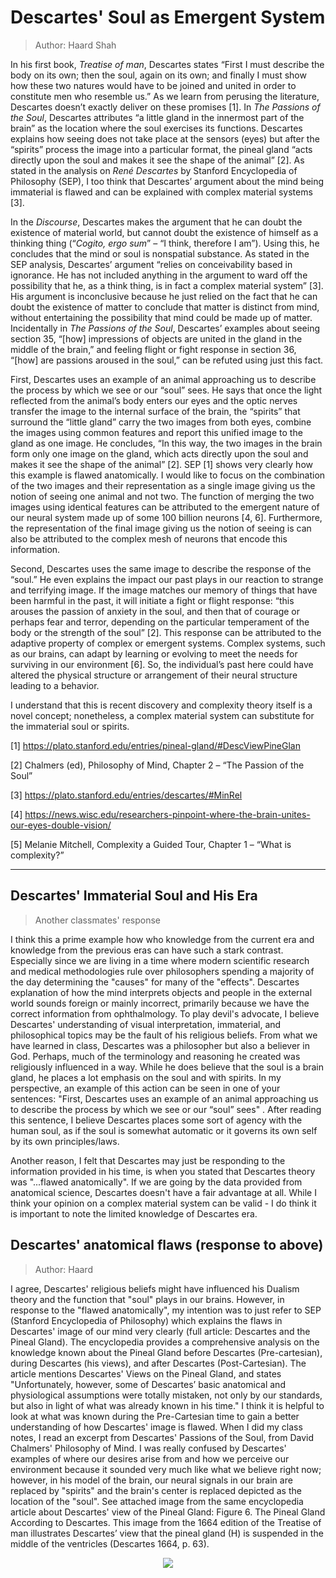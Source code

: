 # Descartes' Soul as Emergent System
> Author: Haard Shah

In his first book, *Treatise of man*, Descartes states “First I must describe the body on its own; then the soul, again on its own; and finally I must show how these two natures would have to be joined and united in order to constitute men who resemble us.” As we learn from perusing the literature, Descartes doesn’t exactly deliver on these promises [1]. In *The Passions of the Soul*, Descartes attributes “a little gland in the innermost part of the brain” as the location where the soul exercises its functions. Descartes explains how seeing does not take place at the sensors (eyes) but after the “spirits” process the image into a particular format, the pineal gland “acts directly upon the soul and makes it see the shape of the animal” [2]. As stated in the analysis on *René Descartes* by Stanford Encyclopedia of Philosophy (SEP), I too think that Descartes’ argument about the mind being immaterial is flawed and can be explained with complex material systems [3].

In the *Discourse*, Descartes makes the argument that he can doubt the existence of material world, but cannot doubt the existence of himself as a thinking thing (“*Cogito, ergo sum*” – “I think, therefore I am”). Using this, he concludes that the mind or soul is nonspatial substance. As stated in the SEP analysis, Descartes’ argument “relies on conceivability based in ignorance. He has not included anything in the argument to ward off the possibility that he, as a think thing, is in fact a complex material system” [3]. His argument is inconclusive because he just relied on the fact that he can doubt the existence of matter to conclude that matter is distinct from mind, without entertaining the possibility that mind could be made up of matter. Incidentally in *The Passions of the Soul*, Descartes’ examples about seeing section 35, “[how] impressions of objects are united in the gland in the middle of the brain,” and feeling flight or fight response in section 36, “[how] are passions aroused in the soul,” can be refuted using just this fact.

First, Descartes uses an example of an animal approaching us to describe the process by which we see or our “soul” sees. He says that once the light reflected from the animal’s body enters our eyes and the optic nerves transfer the image to the internal surface of the brain, the “spirits” that surround the “little gland” carry the two images from both eyes, combine the images using common features and report this unified image to the gland as one image. He concludes, “In this way, the two images in the brain form only one image on the gland, which acts directly upon the soul and makes it see the shape of the animal” [2]. SEP [1] shows very clearly how this example is flawed anatomically. I would like to focus on the combination of the two images and their representation as a single image giving us the notion of seeing one animal and not two. The function of merging the two images using identical features can be attributed to the emergent nature of our neural system made up of some 100 billion neurons [4, 6]. Furthermore, the representation of the final image giving us the notion of seeing is can also be attributed to the complex mesh of neurons that encode this information.  

Second, Descartes uses the same image to describe the response of the “soul.” He even explains the impact our past plays in our reaction to strange and terrifying image. If the image matches our memory of things that have been harmful in the past, it will initiate a fight or flight response: “this arouses the passion of anxiety in the soul, and then that of courage or perhaps fear and terror, depending on the particular temperament of the body or the strength of the soul” [2]. This response can be attributed to the adaptive property of complex or emergent systems. Complex systems, such as our brains, can adapt by learning or evolving to meet the needs for surviving in our environment [6]. So, the individual’s past here could have altered the physical structure or arrangement of their neural structure leading to a behavior. 

I understand that this is recent discovery and complexity theory itself is a novel concept; nonetheless, a complex material system can substitute for the immaterial soul or spirits.  

[1] https://plato.stanford.edu/entries/pineal-gland/#DescViewPineGlan

[2] Chalmers (ed), Philosophy of Mind, Chapter 2 – “The Passion of the Soul”

[3] https://plato.stanford.edu/entries/descartes/#MinRel 

[4] https://news.wisc.edu/researchers-pinpoint-where-the-brain-unites-our-eyes-double-vision/ 

[5] Melanie Mitchell, Complexity a Guided Tour, Chapter 1 – “What is complexity?”

--------------------------------------------

## Descartes' Immaterial Soul and His Era
> Another classmates' response

I think this a prime example how who knowledge from the current era and knowledge from the previous eras can have such a stark contrast. Especially since we are living in a time where modern scientific research and medical methodologies rule over philosophers spending a majority of the day determining the "causes" for many of the "effects". Descartes explanation of how the mind interprets objects and people in the external world sounds foreign or mainly incorrect, primarily because we have the correct information from ophthalmology. To play devil's advocate, I believe Descartes' understanding of visual interpretation, immaterial, and philosophical topics may be the fault of his religious beliefs. From what we have learned in class, Descartes was a philosopher but also a believer in God. Perhaps, much of the terminology and reasoning he created was religiously influenced in a way. While he does believe that the soul is a brain gland, he places a lot emphasis on the soul and with spirits.  In my perspective, an example of this action can be seen in one of your sentences: "First, Descartes uses an example of an animal approaching us to describe the process by which we see or our “soul” sees" . After reading this sentence, I believe Descartes places some sort of agency with the human soul, as if the soul is somewhat automatic or it governs its own self by its own principles/laws. 

Another reason, I felt that Descartes may just be responding to the information provided in his time, is when you stated that Descartes theory was "...flawed anatomically". If we are going by the data provided from anatomical science, Descartes doesn't have a fair advantage at all. While I think your opinion on a complex material system can be valid - I do think it is important to note the limited knowledge of Descartes era.

## Descartes' anatomical flaws (response to above)
> Author: Haard

I agree, Descartes' religious beliefs might have influenced his Dualism theory and the function that "soul" plays in our brains. However, in response to the "flawed anatomically", my intention was to just refer to SEP (Stanford Encyclopedia of Philosophy) which explains the flaws in Descartes' image of our mind very clearly (full article: Descartes and the Pineal Gland). The encyclopedia provides a comprehensive analysis on the knowledge known about the Pineal Gland before Descartes (Pre-cartesian), during Descartes (his views), and after Descartes (Post-Cartesian). The article mentions Descartes' Views on the Pineal Gland, and states "Unfortunately, however, some of Descartes’ basic anatomical and physiological assumptions were totally mistaken, not only by our standards, but also in light of what was already known in his time." I think it is helpful to look at what was known during the Pre-Cartesian time to gain a better understanding of how Descartes' image is flawed.
When I did my class notes, I read an excerpt from Descartes' Passions of the Soul, from David Chalmers' Philosophy of Mind. I was really confused by Descartes' examples of where our desires arise from and how we perceive our environment because it sounded very much like what we believe right now; however, in his model of the brain, our neural signals in our brain are replaced by "spirits" and the brain's center is replaced depicted as the location of the "soul". See attached image from the same encyclopedia article about Descartes' view of the Pineal Gland: Figure 6. The Pineal Gland According to Descartes. This image from the 1664 edition of the Treatise of man illustrates Descartes’ view that the pineal gland (H) is suspended in the middle of the ventricles (Descartes 1664, p. 63).
<p align="center"><img src="images/descartes_brain.png" align="center">
